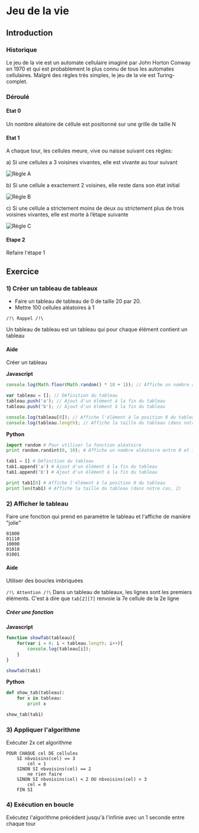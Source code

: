 # Jeu de la vie

## Introduction

### Historique

Le jeu de la vie est un automate cellulaire imaginé par John Horton Conway en 1970
et qui est probablement le plus connu de tous les automates cellulaires.
Malgré des règles très simples, le jeu de la vie est Turing-complet.


### Déroulé
#### Etat 0
Un nombre aléatoire de céllule est positionné sur une grille de taille N

#### Etat 1
A chaque tour, les cellules meure, vive ou naisse suivant ces règles:

a) Si une cellules a 3 voisines vivantes, elle est vivante au tour suivant

![Règle A](https://upload.wikimedia.org/wikipedia/commons/3/3d/Gol-born.png)

b) Si une cellule a exactement 2 voisines, elle reste dans son état initial

![Règle B](https://upload.wikimedia.org/wikipedia/commons/f/f5/Gol-nochange.png)

c) Si une cellule a strictement moins de deux ou strictement plus de trois voisines vivantes, elle est morte à l’étape suivante

![Règle C](https://upload.wikimedia.org/wikipedia/commons/d/da/Gol-dead.png)


#### Etape 2
Refaire l'étape 1


## Exercice

### 1) Créer un tableau de tableaux

* Faire un tableau de tableau de 0 de taille 20 par 20.
* Mettre 100 cellules aléatoires à 1

`` /!\ Rappel /!\ ``

Un tableau de tableau est un tableau qui pour chaque élément contient un tableau

#### Aide
Créer un tableau

**Javascript**

```js
console.log(Math.floor(Math.random() * 10 + 1)); // Affiche un nombre aléatoire entre 0 et 10

var tableau = []; // Définition du tableau
tableau.push('a'); // Ajout d'un élément à la fin du tableau
tableau.push('b'); // Ajout d'un élément à la fin du tableau

console.log(tableau[0]); // Affiche l'élément à la position 0 du tableau
console.log(tableau.length); // Affiche la taille du tableau (dans notre cas, 2)
```


**Python**

```python
import random # Pour utiliser la fonction aléatoire
print random.randint(0, 10); # Affiche un nombre aléatoire entre 0 et 10 

tab1 = [] # Définition du tableau
tab1.append('a') # Ajout d'un élément à la fin du tableau
tab1.append('b') # Ajout d'un élément à la fin du tableau

print tab1[0] # Affiche l'élément à la position 0 du tableau
print len(tab1) # Affiche la taille du tableau (dans notre cas, 2)
```

### 2) Afficher le tableau
Faire une fonction qui prend en paramètre le tableau et l'affiche de manière "jolie"

```
01000
01110
10000
01010
01001
```
#### Aide
Utiliser des boucles imbriquées

`` /!\ Attention /!\ ``
Dans un tableau de tableaux, les lignes sont les premiers éléments.
C'est à dire que ``tab[2][7]`` renvoie la 7e cellule de la 2e ligne


##### Créer une fonction

**Javascript**

```js
function showTab(tableau){
    for(var i = 0; i < tableau.length; i++){
        console.log(tableau[i]);        
    }
}

showTab(tab1)
```

**Python**

```python
def show_tab(tableau):
    for x in tableau:
        print x

show_tab(tab1)
```

### 3) Appliquer l'algorithme

Exécuter 2x cet algorithme

```
POUR CHAQUE cel DE cellules
    SI nbvoisins(cel) == 3
        cel = 1
    SINON SI nbvoisins(cel) == 2
        ne rien faire
    SINON SI nbvoisins(cel) < 2 OU nbvoisins(cel) > 3
        cel = 0
    FIN SI
```


### 4) Exécution en boucle

Exécutez l'algorithme précédent jusqu'à l'infinie avec un 1 seconde entre chaque tour

